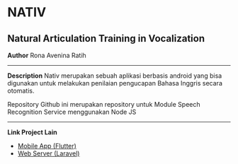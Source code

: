 # NATIV

## Natural Articulation Training in Vocalization

**Author**
Rona Avenina Ratih

-----

**Description**
Nativ merupakan sebuah aplikasi berbasis android yang bisa digunakan untuk melakukan penilaian pengucapan Bahasa Inggris secara otomatis.

Repository Github ini merupakan repository untuk Module Speech Recognition Service menggunakan Node JS

-----

**Link Project Lain**

- [Mobile App (Flutter)](https://github.com/rona-ar/nativ-flutter)
- [Web Server (Laravel)](https://github.com/rona-ar/nativ-laravel)
